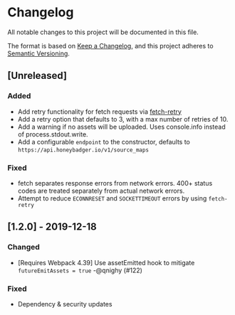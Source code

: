 # Changelog
All notable changes to this project will be documented in this file.

The format is based on [Keep a Changelog](https://keepachangelog.com/en/1.0.0/),
and this project adheres to [Semantic Versioning](https://semver.org/spec/v2.0.0.html).

## [Unreleased]
### Added
- Add retry functionality for fetch requests via
  [fetch-retry](https://github.com/vercel/fetch-retry)
- Add a retry option that defaults to 3, with a max number of retries
  of 10.
- Add a warning if no assets will be uploaded. Uses console.info instead
of process.stdout.write.
- Add a configurable `endpoint` to the constructor, defaults to
  `https://api.honeybadger.io/v1/source_maps`

### Fixed
- fetch separates response errors from network errors.
  400+ status codes are treated separately from actual network errors.
- Attempt to reduce `ECONNRESET` and `SOCKETTIMEOUT` errors by
  using `fetch-retry`

## [1.2.0] - 2019-12-18
### Changed
- [Requires Webpack 4.39] Use assetEmitted hook to mitigate `futureEmitAssets = true` -@qnighy (#122)

### Fixed
- Dependency & security updates
